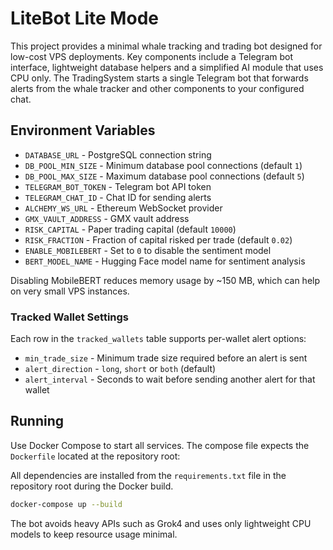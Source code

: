 # LiteBot Lite Mode

This project provides a minimal whale tracking and trading bot designed for
low-cost VPS deployments. Key components include a Telegram bot interface,
lightweight database helpers and a simplified AI module that uses CPU only.
The TradingSystem starts a single Telegram bot that forwards alerts from the
whale tracker and other components to your configured chat.

## Environment Variables

- `DATABASE_URL` - PostgreSQL connection string
- `DB_POOL_MIN_SIZE` - Minimum database pool connections (default `1`)
- `DB_POOL_MAX_SIZE` - Maximum database pool connections (default `5`)
- `TELEGRAM_BOT_TOKEN` - Telegram bot API token
- `TELEGRAM_CHAT_ID` - Chat ID for sending alerts
- `ALCHEMY_WS_URL` - Ethereum WebSocket provider
- `GMX_VAULT_ADDRESS` - GMX vault address
- `RISK_CAPITAL` - Paper trading capital (default `10000`)
- `RISK_FRACTION` - Fraction of capital risked per trade (default `0.02`)
- `ENABLE_MOBILEBERT` - Set to `0` to disable the sentiment model
- `BERT_MODEL_NAME` - Hugging Face model name for sentiment analysis

Disabling MobileBERT reduces memory usage by ~150&nbsp;MB, which can help on very
small VPS instances.

### Tracked Wallet Settings

Each row in the `tracked_wallets` table supports per-wallet alert options:

- `min_trade_size` - Minimum trade size required before an alert is sent
- `alert_direction` - `long`, `short` or `both` (default)
- `alert_interval` - Seconds to wait before sending another alert for that wallet

## Running

Use Docker Compose to start all services. The compose file expects the
`Dockerfile` located at the repository root:

All dependencies are installed from the `requirements.txt` file in the
repository root during the Docker build.

```bash
docker-compose up --build
```

The bot avoids heavy APIs such as Grok4 and uses only lightweight CPU models
to keep resource usage minimal.
